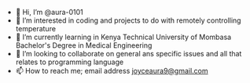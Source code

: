 - 👋 Hi, I’m @aura-0101
- 👀 I’m interested in coding and projects to do with remotely controlling temperature
- 🌱 I’m currently learning in Kenya Technical University of Mombasa Bachelor's Degree in Medical Engineering
- 💞️ I’m looking to collaborate on general ans specific issues and all that relates to programming language
- 📫 How to reach me; email address joyceaura9@gmail.com 

<!---
aura-0101/aura-0101 is a ✨ special ✨ repository because its `README.md` (this file) appears on your GitHub profile.
You can click the Preview link to take a look at your changes.
--->
